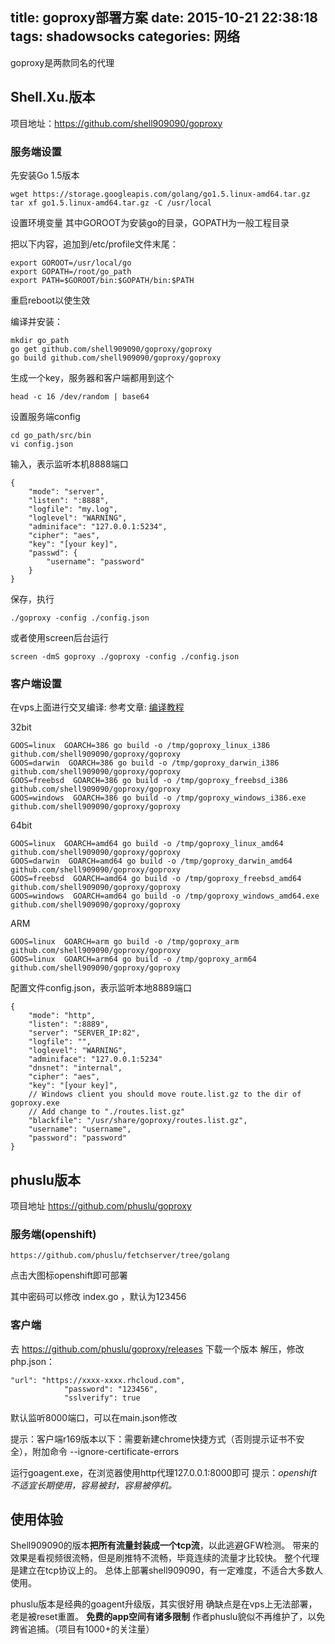 title: goproxy部署方案
date: 2015-10-21 22:38:18
tags: shadowsocks
categories: 网络
---
goproxy是两款同名的代理
## Shell.Xu.版本
项目地址：https://github.com/shell909090/goproxy
<!-- more -->
### 服务端设置

先安装Go 1.5版本

	wget https://storage.googleapis.com/golang/go1.5.linux-amd64.tar.gz
	tar xf go1.5.linux-amd64.tar.gz -C /usr/local

设置环境变量 其中GOROOT为安装go的目录，GOPATH为一般工程目录

把以下内容，追加到/etc/profile文件末尾：

	export GOROOT=/usr/local/go
	export GOPATH=/root/go_path
	export PATH=$GOROOT/bin:$GOPATH/bin:$PATH

重启reboot以使生效

编译并安装：

	mkdir go_path
	go get github.com/shell909090/goproxy/goproxy
	go build github.com/shell909090/goproxy/goproxy

生成一个key，服务器和客户端都用到这个

	head -c 16 /dev/random | base64
    
设置服务端config

	cd go_path/src/bin
	vi config.json

输入，表示监听本机8888端口

    {
        "mode": "server",
        "listen": ":8888",
        "logfile": "my.log",
        "loglevel": "WARNING",
        "adminiface": "127.0.0.1:5234",
        "cipher": "aes",
        "key": "[your key]",
        "passwd": {
            "username": "password"
        }
    }
    
保存，执行
	
    ./goproxy -config ./config.json

或者使用screen后台运行

	screen -dmS goproxy ./goproxy -config ./config.json

### 客户端设置

在vps上面进行交叉编译:
参考文章: [编译教程](http://www.dwhd.org/20150829_125826.html)

32bit

    GOOS=linux  GOARCH=386 go build -o /tmp/goproxy_linux_i386 github.com/shell909090/goproxy/goproxy
    GOOS=darwin  GOARCH=386 go build -o /tmp/goproxy_darwin_i386 github.com/shell909090/goproxy/goproxy
    GOOS=freebsd  GOARCH=386 go build -o /tmp/goproxy_freebsd_i386 github.com/shell909090/goproxy/goproxy
    GOOS=windows  GOARCH=386 go build -o /tmp/goproxy_windows_i386.exe github.com/shell909090/goproxy/goproxy

64bit

    GOOS=linux  GOARCH=amd64 go build -o /tmp/goproxy_linux_amd64 github.com/shell909090/goproxy/goproxy
    GOOS=darwin  GOARCH=amd64 go build -o /tmp/goproxy_darwin_amd64 github.com/shell909090/goproxy/goproxy
    GOOS=freebsd  GOARCH=amd64 go build -o /tmp/goproxy_freebsd_amd64 github.com/shell909090/goproxy/goproxy
    GOOS=windows  GOARCH=amd64 go build -o /tmp/goproxy_windows_amd64.exe github.com/shell909090/goproxy/goproxy

ARM

    GOOS=linux  GOARCH=arm go build -o /tmp/goproxy_arm github.com/shell909090/goproxy/goproxy
    GOOS=linux  GOARCH=arm64 go build -o /tmp/goproxy_arm64 github.com/shell909090/goproxy/goproxy

配置文件config.json，表示监听本地8889端口

    {
        "mode": "http",
        "listen": ":8889",
        "server": "SERVER_IP:82",
        "logfile": "",
        "loglevel": "WARNING",
        "adminiface": "127.0.0.1:5234"
        "dnsnet": "internal",
        "cipher": "aes",
        "key": "[your key]",
        // Windows client you should move route.list.gz to the dir of goproxy.exe
        // Add change to "./routes.list.gz"
        "blackfile": "/usr/share/goproxy/routes.list.gz",
        "username": "username",
        "password": "password"
    }

## phuslu版本

项目地址 https://github.com/phuslu/goproxy

### 服务端(openshift)

	https://github.com/phuslu/fetchserver/tree/golang

点击大图标openshift即可部署

其中密码可以修改 index.go ，默认为123456

### 客户端

去 https://github.com/phuslu/goproxy/releases 下载一个版本
解压，修改 php.json：

    "url": "https://xxxx-xxxx.rhcloud.com",
                "password": "123456",
                "sslverify": true
			
默认监听8000端口，可以在main.json修改

提示：客户端r169版本以下：需要新建chrome快捷方式（否则提示证书不安全），附加命令 
--ignore-certificate-errors

运行goagent.exe，在浏览器使用http代理127.0.0.1:8000即可
提示：*openshift不适宜长期使用，容易被封，容易被停机。*

## 使用体验

Shell909090的版本**把所有流量封装成一个tcp流**，以此逃避GFW检测。
带来的效果是看视频很流畅，但是刷推特不流畅，毕竟连续的流量才比较快。
整个代理是建立在tcp协议上的。
总体上部署shell909090，有一定难度，不适合大多数人使用。

phuslu版本是经典的goagent升级版，其实很好用
确缺点是在vps上无法部署，老是被reset重置。
**免费的app空间有诸多限制**
作者phuslu貌似不再维护了，以免跨省追捕。（项目有1000+的关注量）